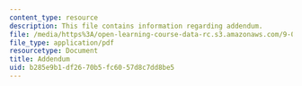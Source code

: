 ```yaml
---
content_type: resource
description: This file contains information regarding addendum.
file: /media/https%3A/open-learning-course-data-rc.s3.amazonaws.com/9-07-statistics-for-brain-and-cognitive-science-fall-2016/b285e9b1df2670b5fc6057d8c7dd8be5_MIT9_07F16_lec9_Adendm.pdf
file_type: application/pdf
resourcetype: Document
title: Addendum
uid: b285e9b1-df26-70b5-fc60-57d8c7dd8be5
---
```

